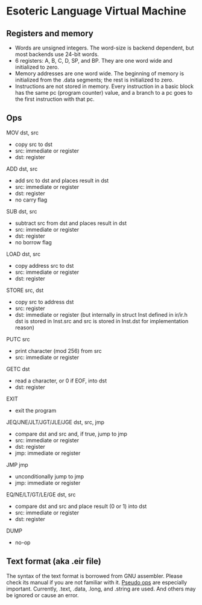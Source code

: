 # Esoteric Language Virtual Machine

## Registers and memory

* Words are unsigned integers. The word-size is backend dependent, but
  most backends use 24-bit words.
* 6 registers: A, B, C, D, SP, and BP. They are one word wide and
  initialized to zero.
* Memory addresses are one word wide. The beginning of memory is
  initialized from the .data segments; the rest is initialized to
  zero.
* Instructions are not stored in memory. Every instruction in a basic
  block has the same pc (program counter) value, and a branch to a pc
  goes to the first instruction with that pc.

## Ops

MOV dst, src
- copy src to dst
- src: immediate or register
- dst: register

ADD dst, src
- add src to dst and places result in dst
- src: immediate or register
- dst: register
- no carry flag

SUB dst, src
- subtract src from dst and places result in dst
- src: immediate or register
- dst: register
- no borrow flag

LOAD dst, src
- copy address src to dst
- src: immediate or register
- dst: register

STORE src, dst
- copy src to address dst
- src: register
- dst: immediate or register
(but internally in struct Inst defined in ir/ir.h dst is stored in
Inst.src and src is stored in Inst.dst for implementation reason)

PUTC src
- print character (mod 256) from src
- src: immediate or register

GETC dst
- read a character, or 0 if EOF, into dst
- dst: register

EXIT
- exit the program

JEQ/JNE/JLT/JGT/JLE/JGE dst, src, jmp
- compare dst and src and, if true, jump to jmp
- src: immediate or register
- dst: register
- jmp: immediate or register

JMP jmp
- unconditionally jump to jmp
- jmp: immediate or register

EQ/NE/LT/GT/LE/GE dst, src
- compare dst and src and place result (0 or 1) into dst
- src: immediate or register
- dst: register

DUMP
- no-op

## Text format (aka .eir file)

The syntax of the text format is borrowed from GNU assembler. Please
check its manual if you are not familiar with it. [Pseudo
ops](https://sourceware.org/binutils/docs/as/Pseudo-Ops.html#Pseudo-Ops)
are especially important. Currently, .text, .data, .long, and .string
are used. And others may be ignored or cause an error.
